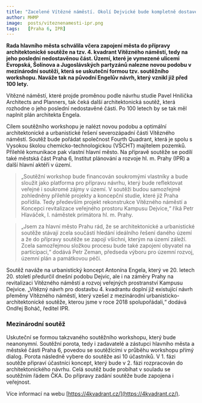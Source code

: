 ```yaml
---
title: "Zacelené Vítězné náměstí. Okolí Dejvické bude kompletně dostaveno"
author: MHMP
image: 	posts/viteznenamesti-ipr.png
tags:   [Praha 6, IPR]
---
```


**Rada hlavního města schválila včera zapojení města do přípravy architektonické soutěže na tzv. 4. kvadrant Vítězného náměstí, tedy na jeho poslední nedostavěnou část. Území, které je vymezené ulicemi Evropská, Šolínova a Jugoslávských partyzánů nalezne novou podobu v mezinárodní soutěži, která se uskuteční formou tzv. soutěžního workshopu. Naváže tak na původní Engelův návrh, který vznikl již před 100 lety.**

Vítězné náměstí, které projde proměnou podle návrhu studie Pavel Hnilička Architects and Planners, tak čeká další architektonická soutěž, která rozhodne o jeho poslední nedostavěné části. Po 100 letech by se tak měl naplnit plán architekta Engela.

Cílem soutěžního workshopu je nalézt novou podobu a optimální architektonické a urbanistické řešení severozápadní části Vítězného náměstí. Soutěž bude pořádat společnost Fourth Quadrant, která je spolu s Vysokou školou chemicko-technologickou (VŠCHT) majitelem pozemků. Přilehlé komunikace pak vlastní hlavní město. Na přípravě soutěže se podílí také městská část Praha 6, Institut plánování a rozvoje hl. m. Prahy (IPR) a další hlavní aktéři v území.

>„Soutěžní workshop bude financován soukromými vlastníky a bude sloužit jako platforma pro přípravu návrhu, který bude reflektovat veřejné i soukromé zájmy v území. V soutěži budou samozřejmě zohledněny přilehlé projekty a koncepční studie, které již Praha pořídila. Tedy především projekt rekonstrukce Vítězného náměstí a Koncepci revitalizace veřejného prostoru Kampusu Dejvice,“ říká Petr Hlaváček, I. náměstek primátora hl. m. Prahy.

>„Jsem za hlavní město Prahu rád, že se architektonické a urbanistické soutěže stávají zcela součástí hledání ideálního řešení daného území a že do přípravy soutěže se zapojí všichni, kterým na území záleží. Zcela samozřejmou složkou procesu bude také zapojení obyvatel na participaci,“ dodává Petr Zeman, předseda výboru pro územní rozvoj, územní plán a památkovou péči.

Soutěž naváže na urbanistický koncept Antonína Engela, který ve 20. letech 20. století předurčil dnešní podobu Dejvic, ale i na záměry Prahy na revitalizaci Vítězného náměstí a rozvoj veřejných prostranství Kampusu Dejvice. „Vítězný návrh pro dostavbu 4. kvadrantu doplní již existující návrh přeměny Vítězného náměstí, který vzešel z mezinárodní urbanisticko-architektonické soutěže, kterou jsme v roce 2018 spolupořádali,“ dodává Ondřej Boháč, ředitel IPR.

### Mezinárodní soutěž
Uskuteční se formou takzvaného soutěžního workshopu, který bude neanonymní. Soutěžní porota, tedy i zadavatelé a zástupci hlavního města a městské části Praha 6, povedou se soutěžícími v průběhu workshopu přímý dialog. Porota následně vybere do soutěže asi 10 účastníků. V 1. fázi soutěže připraví účastníci koncept, který bude v 2. fázi rozpracován do architektonického návrhu. Celá soutěž bude probíhat v souladu se soutěžním řádem ČKA. Do přípravy zadání soutěže bude zapojena i veřejnost.

Více informací na webu [https://4kvadrant.cz/](https://4kvadrant.cz/).